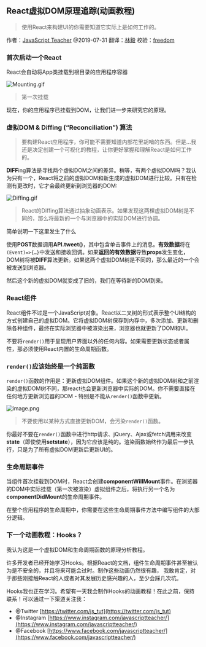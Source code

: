 ## React虚拟DOM原理追踪(动画教程)

> 使用React来构建UI的你需要知道它实际上是如何工作的。

作者：[JavaScript Teacher](https://twitter.com/js_tut) @2019-07-31   翻译：[林毅](https://www.yuque.com/gzlinyi)   校验：[freedom](https://github.com/yylifen)

### 首次启动一个React <App />

React会自动将App类挂载到根目录的应用程序容器

![Mounting.gif](https://yylifen.github.io/sundries-trans/js/react-virtual-dom-postmortem/assets/1_NBBZYfjeVBfHa1gPnMZJzA.gif)

> 第一次挂载<App />

现在，你的应用程序已挂载到DOM，让我们进一步来研究它的原理。

### 虚拟DOM & Diffing (“Reconciliation”) 算法

> 要构建React应用程序，你可能不需要知道<Really />内部花里胡哨的东西。但是...我还是决定创建一个可视化的教程，让你更好掌握和理解React是如何工作的。

**DIFF**ing算法是寻找两个虚拟DOM之间的差异。稍等，有两个虚拟DOM吗？我认为只有一个，React将之前的虚拟DOM和新生成的虚拟DOM进行比较。只有在检测有更改时，它才会最终更新到浏览器的DOM:

![Diffing.gif](https://yylifen.github.io/sundries-trans/js/react-virtual-dom-postmortem/assets/1_BAleNGsko42ArMZKbsjPRA.gif)

> React的Diffing算法通过抽象动画表示。如果发现这两棵虚拟DOM树是不同的，那么将最新的一个与浏览器中的实际DOM进行协调。

简单说明一下这里发生了什么

使用**POST**数据调用**API.tweet()**，其中包含单击事件上的消息。**有效数据**将在`(Event)=>{…}`中发送和接收回调。如果**返回的有效数据**导致**props**发生变化，DOM树将被**DIFF**算法更新。如果这两个虚拟DOM树是不同的，那么最近的一个会被发送到浏览器。

然后这个新的虚拟DOM就变成了旧的，我们在等待新的DOM到来。

### React组件

React组件不过是一个JavaScript对象。React以二叉树的形式表示整个UI结构的方式创建自己的虚拟DOM。它将虚拟DOM树保存到内存中，多次添加、更新和删除各种组件，最终在实际浏览器中被渲染出来，浏览器也就更新了DOM和UI。

不要将`render()`用于呈现用户界面以外的任何内容。如果需要更新状态或者属性，那必须使用React内置的生命周期函数。

### `render()`应该始终是一个纯函数

`render()`函数的作用是：更新虚拟DOM组件。如果这个新的虚拟DOM树和之前渲染的虚拟DOM树不同，那react也会更新浏览器中实际的DOM。你不需要直接在任何地方更新浏览器的DOM - 特别是不能从`render()`函数中更新。

![image.png](https://yylifen.github.io/sundries-trans/js/react-virtual-dom-postmortem/assets/1_ixymleyewAuYn8WsPOV7Ng.png)

> 不要使用以某种方式直接更新DOM，会污染`render()`函数。

你最好不要在`render()`函数中进行http请求、jQuery、Ajax或fetch调用来改变**state**（即使使用**setstate**），因为它应该是纯的。渲染函数始终作为最后一步执行，只是为了所有虚拟DOM更新后更新UI的。

### 生命周期事件
当组件首次挂载到DOM时，React会创建**componentWillMount**事件。在浏览器的DOM中实际挂载（第一次被渲染）虚拟组件之后，将执行另一个名为**componentDidMount**的生命周期事件。

在整个应用程序的生命周期中，你需要在这些生命周期事件方法中编写组件的大部分逻辑。

### 下一个动画教程：Hooks？

我认为这是一个虚拟DOM和生命周期函数的原理分析教程。

许多开发者已经开始学习Hooks。根据React的文档，组件生命周期事件甚至被认为是不安全的，并且将来可能会过时。制作这些动画仍然很有趣， 我敢肯定，对于那些刚接触React的人或者对其发展历史感兴趣的人，至少会踩几次坑。

Hooks我也正在学习。希望有一天我会制作Hooks的动画教程！在此之前，保持联系！可以通过一下渠道关注我：

* @Twitter [https://twitter.com/js_tut](https://twitter.com/js_tut)
* @Instagram [https://www.instagram.com/javascriptteacher/](https://www.instagram.com/javascriptteacher/)
* @Facebook [https://www.facebook.com/javascriptteacher/](https://www.facebook.com/javascriptteacher/)
